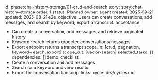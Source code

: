 id: phase:chat-history-storage/01-crud-and-search
story: story:chat-history-storage
order: 1
status: Planned
owner: agent
created: 2025-08-21
updated: 2025-08-21
e2e_objective: Users can create conversations, add messages, and search by keyword; export a transcript.
acceptance:
  - Can create a conversation, add messages, and retrieve paginated history
  - Keyword search returns expected conversations/messages
  - Export endpoint returns a transcript
scope_in: [crud, pagination, keyword-search, export]
scope_out: [vector-search]
selected_tasks: []
dependencies: []
demo_checklist:
  - Create a conversation and add messages
  - Search for a keyword and view results
  - Export the conversation transcript
links:
  cycle: dev/cycles.md
